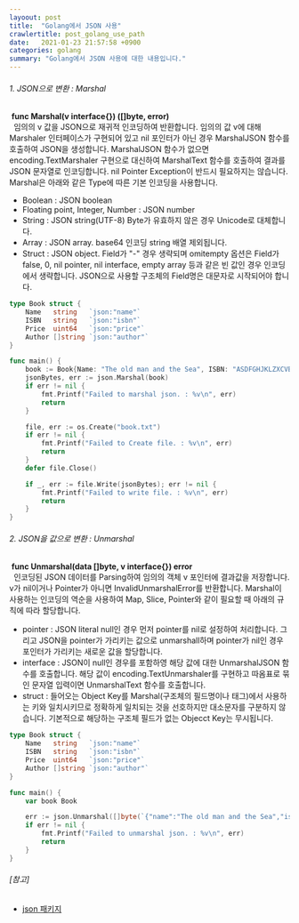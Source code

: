 ```yaml
---
layoout: post
title:  "Golang에서 JSON 사용"
crawlertitle: post_golang_use_path
date:   2021-01-23 21:57:58 +0900
categories: golang
summary: "Golang에서 JSON 사용에 대한 내용입니다."
---  
```

###### 1. JSON으로 변환 : Marshal  
&nbsp;**func Marshal(v interface{}) ([]byte, error)**  
&nbsp;&nbsp;임의의 v 값을 JSON으로 재귀적 인코딩하여 반환합니다. 임의의 값 v에 대해 Marshaler 인터페이스가 구현되어 있고 nil 포인터가 아닌 경우 MarshalJSON 함수를 호출하여 JSON을 생성합니다. MarshalJSON 함수가 없으면 encoding.TextMarshaler 구현으로 대신하여 MarshalText 함수를 호출하여 결과를 JSON 문자열로 인코딩합니다. nil Pointer Exception이 반드시 필요하지는 않습니다. Marshal은 아래와 같은 Type에 따른 기본 인코딩을 사용합니다.  
- Boolean : JSON boolean  
- Floating point, Integer, Number : JSON number  
- String : JSON string(UTF-8) Byte가 유효하지 않은 경우 Unicode로 대체합니다.  
- Array : JSON array. base64 인코딩 string 배열 제외됩니다.  
- Struct : JSON object. Field가 "-" 경우 생략되며 omitempty 옵션은 Field가 false, 0, nil pointer, nil interface, empty array 등과 같은 빈 값인 경우 인코딩에서 생략합니다. JSON으로 사용할 구조체의 Field명은 대문자로 시작되어야 합니다.  

~~~go
type Book struct {
	Name   string   `json:"name"`
	ISBN   string   `json:"isbn"`
	Price  uint64   `json:"price"`
	Author []string `json:"author"`
}

func main() {
	book := Book{Name: "The old man and the Sea", ISBN: "ASDFGHJKLZXCVBN", Price: 12000, Author: []string{"Ernest Hemingway"}}
	jsonBytes, err := json.Marshal(book)
	if err != nil {
		fmt.Printf("Failed to marshal json. : %v\n", err)
		return
	}

	file, err := os.Create("book.txt")
	if err != nil {
		fmt.Printf("Failed to Create file. : %v\n", err)
		return
	}
	defer file.Close()

	if _, err := file.Write(jsonBytes); err != nil {
		fmt.Printf("Failed to write file. : %v\n", err)
		return
	}
}
~~~

###### 2. JSON을 값으로 변환 : Unmarshal  
&nbsp;**func Unmarshal(data []byte, v interface{}) error**  
&nbsp;&nbsp;인코딩된 JSON 데이터를 Parsing하여 임의의 객체 v 포인터에 결과값을 저장합니다. v가 nil이거나 Pointer가 아니면 InvalidUnmarshalError를 반환합니다. Marshal이 사용하는 인코딩의 역순을 사용하여 Map, Slice, Pointer와 같이 필요할 때 아래의 규칙에 따라 할당합니다.  
- pointer :  JSON literal null인 경우 먼저 pointer를 nil로 설정하여 처리합니다. 그리고 JSON을 pointer가 가리키는 값으로 unmarshall하며 pointer가 nil인 경우 포인터가 가리키는 새로운 값을 할당합니다.  
- interface : JSON이 null인 경우를 포함하영 해당 값에 대한 UnmarshalJSON 함수를 호출합니다. 해당 값이 encoding.TextUnmarshaler를 구현하고 따옴표로 묶인 문자열 입력이면 UnmarshalText 함수를 호출합니다.  
- struct : 들어오는 Object Key를 Marshal(구조체의 필드명이나 태그)에서 사용하는 키와 일치시키므로 정확하게 일치되는 것을 선호하지만 대소문자를 구분하지 않습니다. 기본적으로 해당하는 구조체 필드가 없는 Objecct Key는 무시됩니다.  

~~~go
type Book struct {
	Name   string   `json:"name"`
	ISBN   string   `json:"isbn"`
	Price  uint64   `json:"price"`
	Author []string `json:"author"`
}

func main() {
	var book Book

	err := json.Unmarshal([]byte(`{"name":"The old man and the Sea","isbn":"ASDFGHJKLZXCVBN","price":12000,"author":["Ernest Hemingway"]}`), &book)
	if err != nil {
		fmt.Printf("Failed to unmarshal json. : %v\n", err)
		return
	}
}
~~~

###### [참고]  
- [json 패키지](https://golang.org/pkg/encoding/json)
